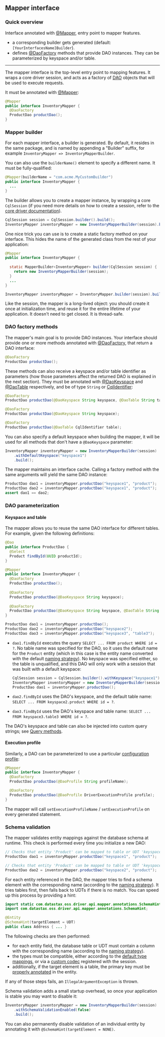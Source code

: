 ## Mapper interface

### Quick overview

Interface annotated with [@Mapper], entry point to mapper features.

* a corresponding builder gets generated (default: `[YourInterfacesName]Builder`).
* defines [@DaoFactory] methods that provide DAO instances. They can be parameterized by keyspace
  and/or table. 

-----

The mapper interface is the top-level entry point to mapping features. It wraps a core driver
session, and acts as a factory of [DAO](../daos/) objects that will be used to execute requests.

It must be annotated with [@Mapper]:

```java
@Mapper
public interface InventoryMapper {
  @DaoFactory
  ProductDao productDao();
}
```

### Mapper builder

For each mapper interface, a builder is generated. By default, it resides in the same package, and
is named by appending a "Builder" suffix, for example `InventoryMapper => InventoryMapperBuilder`.

You can also use the `builderName()` element to specify a different name. It must be
fully-qualified:

```java
@Mapper(builderName = "com.acme.MyCustomBuilder")
public interface InventoryMapper {
  ...
}
```

The builder allows you to create a mapper instance, by wrapping a core `CqlSession` (if you need
more details on how to create a session, refer to the [core driver documentation](../core/)).

```java
CqlSession session = CqlSession.builder().build();
InventoryMapper inventoryMapper = new InventoryMapperBuilder(session).build();
```

One nice trick you can use is to create a static factory method on your interface. This hides the
name of the generated class from the rest of your application:

```java
@Mapper
public interface InventoryMapper {
  
  static MapperBuilder<InventoryMapper> builder(CqlSession session) {
    return new InventoryMapperBuilder(session);
  }
  ...
}

InventoryMapper inventoryMapper = InventoryMapper.builder(session).build();
```

Like the session, the mapper is a long-lived object: you should create it once at initialization
time, and reuse it for the entire lifetime of your application. It doesn't need to get closed. It is
thread-safe.

### DAO factory methods

The mapper's main goal is to provide DAO instances. Your interface should provide one or more
methods annotated with [@DaoFactory], that return a DAO interface:

```java
@DaoFactory
ProductDao productDao();
```

These methods can also receive a keyspace and/or table identifier as parameters (how those
parameters affect the returned DAO is explained in the next section). They must be annotated with
[@DaoKeyspace] and [@DaoTable] respectively, and be of type `String` or [CqlIdentifier]:

```java
@DaoFactory
ProductDao productDao(@DaoKeyspace String keyspace, @DaoTable String table);

@DaoFactory
ProductDao productDao(@DaoKeyspace String keyspace);

@DaoFactory
ProductDao productDao(@DaoTable CqlIdentifier table);
```

You can also specify a default keyspace when building the mapper, it will be used for all methods
that don't have a `@DaoKeyspace` parameter:

```java
InventoryMapper inventoryMapper = new InventoryMapperBuilder(session)
    .withDefaultKeyspace("keyspace1")
    .build();
```

The mapper maintains an interface cache. Calling a factory method with the same arguments will yield
the same DAO instance:

```java
ProductDao dao1 = inventoryMapper.productDao("keyspace1", "product");
ProductDao dao2 = inventoryMapper.productDao("keyspace1", "product");
assert dao1 == dao2;
```

### DAO parameterization

#### Keyspace and table

The mapper allows you to reuse the same DAO interface for different tables. For example, given the
following definitions:

```java
@Dao
public interface ProductDao {
  @Select
  Product findById(UUID productId);
}

@Mapper
public interface InventoryMapper {
  @DaoFactory
  ProductDao productDao();
  
  @DaoFactory
  ProductDao productDao(@DaoKeyspace String keyspace);
  
  @DaoFactory
  ProductDao productDao(@DaoKeyspace String keyspace, @DaoTable String table);
}

ProductDao dao1 = inventoryMapper.productDao();
ProductDao dao2 = inventoryMapper.productDao("keyspace2");
ProductDao dao3 = inventoryMapper.productDao("keyspace3", "table3");
```

* `dao1.findById` executes the query `SELECT ... FROM product WHERE id = ?`. No table name was
  specified for the DAO, so it uses the default name for the `Product` entity (which in this case is
  the entity name converted with the default [naming strategy](../entities/#naming-strategy)). No
  keyspace was specified either, so the table is unqualified, and this DAO will only work with a
  session that was built with a default keyspace:

    ```java
    CqlSession session = CqlSession.builder().withKeyspace("keyspace1").build();
    InventoryMapper inventoryMapper = new InventoryMapperBuilder(session).build();
    ProductDao dao1 = inventoryMapper.productDao();
    ```

* `dao2.findById` uses the DAO's keyspace, and the default table name: `SELECT ... FROM
  keyspace2.product WHERE id = ?`.

* `dao3.findById` uses the DAO's keyspace and table name: `SELECT ... FROM keyspace3.table3 WHERE id
  = ?`.

The DAO's keyspace and table can also be injected into custom query strings; see [Query
methods](../daos/query/).

#### Execution profile

Similarly, a DAO can be parameterized to use a particular [configuration
profile](../../core/configuration/#execution-profiles):

```java
@Mapper
public interface InventoryMapper {
  @DaoFactory
  ProductDao productDao(@DaoProfile String profileName);

  @DaoFactory
  ProductDao productDao(@DaoProfile DriverExecutionProfile profile);
}
```

The mapper will call `setExecutionProfileName` / `setExecutionProfile` on every generated statement.

### Schema validation

The mapper validates entity mappings against the database schema at runtime. This check is performed
every time you initialize a new DAO:

```java
// Checks that entity 'Product' can be mapped to table or UDT 'keyspace1.product'
ProductDao dao1 = inventoryMapper.productDao("keyspace1", "product");

// Checks that entity 'Product' can be mapped to table or UDT 'keyspace2.product'
ProductDao dao2 = inventoryMapper.productDao("keyspace2", "product");
```

For each entity referenced in the DAO, the mapper tries to find a schema element with the
corresponding name (according to the [naming strategy](../entities/#naming-strategy)). It tries
tables first, then falls back to UDTs if there is no match. You can speed up this process by
providing a hint:

```java
import static com.datastax.oss.driver.api.mapper.annotations.SchemaHint.TargetElement.UDT;
import com.datastax.oss.driver.api.mapper.annotations.SchemaHint;

@Entity
@SchemaHint(targetElement = UDT)
public class Address { ... }
```

The following checks are then performed:

* for each entity field, the database table or UDT must contain a column with the corresponding name
  (according to the [naming strategy](../entities/#naming-strategy)).
* the types must be compatible, either according to the [default type
  mappings](../../core/#cql-to-java-type-mapping), or via a [custom
  codec](../../core/custom_codecs/) registered with the session.
* additionally, if the target element is a table, the primary key must be [properly
  annotated](../entities/#primary-key-columns) in the entity.
 
If any of those steps fails, an `IllegalArgumentException` is thrown.

Schema validation adds a small startup overhead, so once your application is stable you may want to
disable it:

```java
InventoryMapper inventoryMapper = new InventoryMapperBuilder(session)
    .withSchemaValidationEnabled(false)
    .build();
```

You can also permanently disable validation of an individual entity by annotating it with
`@SchemaHint(targetElement = NONE)`.

[CqlIdentifier]: https://docs.datastax.com/en/drivers/java/4.9/com/datastax/oss/driver/api/core/CqlIdentifier.html
[@DaoFactory]:   https://docs.datastax.com/en/drivers/java/4.9/com/datastax/oss/driver/api/mapper/annotations/DaoFactory.html
[@DaoKeyspace]:  https://docs.datastax.com/en/drivers/java/4.9/com/datastax/oss/driver/api/mapper/annotations/DaoKeyspace.html
[@DaoTable]:     https://docs.datastax.com/en/drivers/java/4.9/com/datastax/oss/driver/api/mapper/annotations/DaoTable.html
[@Mapper]:       https://docs.datastax.com/en/drivers/java/4.9/com/datastax/oss/driver/api/mapper/annotations/Mapper.html
